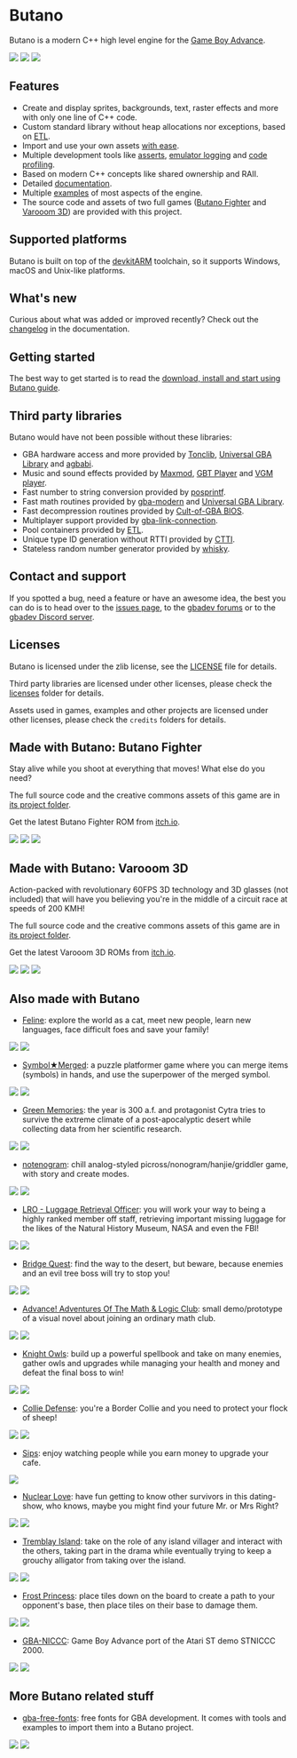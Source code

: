 # Butano

Butano is a modern C++ high level engine for the [Game Boy Advance](https://en.wikipedia.org/wiki/Game_Boy_Advance).

![](docs_tools/images/examples_mode_7.gif) ![](docs_tools/images/bf_title.gif) ![](docs_tools/images/vr3d_race.gif)


## Features

* Create and display sprites, backgrounds, text, raster effects and more with only one line of C++ code.
* Custom standard library without heap allocations nor exceptions, based on [ETL](https://www.etlcpp.com/).
* Import and use your own assets [with ease](https://gvaliente.github.io/butano/import.html).
* Multiple development tools like [asserts](https://gvaliente.github.io/butano/group__assert.html), 
[emulator logging](https://gvaliente.github.io/butano/group__log.html) and 
[code profiling](https://gvaliente.github.io/butano/group__profiler.html).
* Based on modern C++ concepts like shared ownership and RAII.
* Detailed [documentation](https://gvaliente.github.io/butano).
* Multiple [examples](https://gvaliente.github.io/butano/examples.html) of most aspects of the engine.
* The source code and assets of two full games ([Butano Fighter](#made-with-butano-butano-fighter) 
and [Varooom 3D](#made-with-butano-varooom-3d)) are provided with this project.


## Supported platforms

Butano is built on top of the [devkitARM](https://devkitpro.org/) toolchain, so it supports Windows, 
macOS and Unix-like platforms.


## What's new

Curious about what was added or improved recently? 
Check out the [changelog](https://gvaliente.github.io/butano/changelog.html) in the documentation.


## Getting started

The best way to get started is to read the 
[download, install and start using Butano guide](https://gvaliente.github.io/butano/getting_started.html).


## Third party libraries

Butano would have not been possible without these libraries:

* GBA hardware access and more provided by [Tonclib](https://www.coranac.com/projects/#tonc), 
[Universal GBA Library](https://github.com/AntonioND/libugba) and [agbabi](https://github.com/felixjones/agbabi).
* Music and sound effects provided by [Maxmod](https://maxmod.devkitpro.org), 
[GBT Player](https://github.com/AntonioND/gbt-player) and [VGM player](https://github.com/copyrat90/gbadev-ja-test).
* Fast number to string conversion provided by [posprintf](http://danposluns.com/danposluns/gbadev/posprintf/index.html).
* Fast math routines provided by [gba-modern](https://github.com/JoaoBaptMG/gba-modern) and
[Universal GBA Library](https://github.com/AntonioND/libugba).
* Fast decompression routines provided by [Cult-of-GBA BIOS](https://github.com/Cult-of-GBA/BIOS).
* Multiplayer support provided by [gba-link-connection](https://github.com/rodri042/gba-link-connection).
* Pool containers provided by [ETL](https://www.etlcpp.com/).
* Unique type ID generation without RTTI provided by [CTTI](https://github.com/Manu343726/ctti).
* Stateless random number generator provided by [whisky](https://github.com/velipso/whisky).


## Contact and support

If you spotted a bug, need a feature or have an awesome idea,
the best you can do is to head over to the [issues page](https://github.com/GValiente/butano/issues), 
to the [gbadev forums](https://forum.gbadev.net) or to the [gbadev Discord server](https://discord.io/gbadev).


## Licenses

Butano is licensed under the zlib license, see the [LICENSE](LICENSE) file for details.

Third party libraries are licensed under other licenses, please check the [licenses](licenses) folder for details.

Assets used in games, examples and other projects are licensed under other licenses, 
please check the `credits` folders for details.


## Made with Butano: Butano Fighter

Stay alive while you shoot at everything that moves! What else do you need?

The full source code and the creative commons assets of this game are in [its project folder](games/butano-fighter).

Get the latest Butano Fighter ROM from [itch.io](https://gvaliente.itch.io/butano-fighter).

![](docs_tools/images/bf_title.gif) ![](docs_tools/images/bf_intro.gif) ![](docs_tools/images/bf_bomb.gif)


## Made with Butano: Varooom 3D

Action-packed with revolutionary 60FPS 3D technology and 3D glasses (not included) that will have you believing 
you're in the middle of a circuit race at speeds of 200 KMH!

The full source code and the creative commons assets of this game are in [its project folder](games/varooom-3d).

Get the latest Varooom 3D ROMs from [itch.io](https://gvaliente.itch.io/varooom-3d).

![](docs_tools/images/vr3d_title.gif) ![](docs_tools/images/vr3d_race.gif) ![](docs_tools/images/vr3d_viewer.gif)


## Also made with Butano

* [Feline](https://foopod.itch.io/feline): explore the world as a cat, meet new people, learn new languages, 
face difficult foes and save your family!

![](docs_tools/images/feline_title.png) ![](docs_tools/images/feline_gameplay.png)

* [Symbol★Merged](https://copyrat90.itch.io/sym-merged): a puzzle platformer game where you can merge items 
(symbols) in hands, and use the superpower of the merged symbol.

![](docs_tools/images/symbol_merged_title.png) ![](docs_tools/images/symbol_merged_gameplay.png)

* [Green Memories](https://tengukaze.itch.io/green-memories-gba): the year is 300 a.f. and protagonist Cytra 
tries to survive the extreme climate of a post-apocalyptic desert while collecting data from her scientific research.

![](docs_tools/images/green_memories_title.png) ![](docs_tools/images/green_memories_gameplay.png)

* [notenogram](https://kva64.itch.io/notenogram): chill analog-styled picross/nonogram/hanjie/griddler game,
with story and create modes.

![](docs_tools/images/notenogram_title.png) ![](docs_tools/images/notenogram_gameplay.png)

* [LRO - Luggage Retrieval Officer](https://foopod.itch.io/lro): you will work your way to being a highly ranked
member off staff, retrieving important missing luggage for the likes of the Natural History Museum, 
NASA and even the FBI!

![](docs_tools/images/lro_title.png) ![](docs_tools/images/lro_gameplay.png)

* [Bridge Quest](https://fixxiefixx.itch.io/bridge-quest): find the way to the desert, but beware, 
because enemies and an evil tree boss will try to stop you!

![](docs_tools/images/bridge_quest_title.png) ![](docs_tools/images/bridge_quest_gameplay.png)

* [Advance! Adventures Of The Math & Logic Club](https://kva64.itch.io/advance-demo-adventures-of-the-math-logic-club): 
small demo/prototype of a visual novel about joining an ordinary math club.

![](docs_tools/images/advance_amlc_title.png) ![](docs_tools/images/advance_amlc_gameplay.png)

* [Knight Owls](https://blaise-rascal.itch.io/knight-owls): build up a powerful spellbook and take on many enemies, 
gather owls and upgrades while managing your health and money and defeat the final boss to win!

![](docs_tools/images/knight_owls_title.png) ![](docs_tools/images/knight_owls_gameplay.png)

* [Collie Defense](https://xvayan.itch.io/collie-defense): you're a Border Collie and you need to protect 
your flock of sheep!

![](docs_tools/images/collie_defence_title.png) ![](docs_tools/images/collie_defence_gameplay.png)

* [Sips](https://foopod.itch.io/sips): enjoy watching people while you earn money to upgrade your cafe.

![](docs_tools/images/sips_gameplay.png)

* [Nuclear Love](https://foopod.itch.io/nuclear-love): have fun getting to know other survivors in this dating-show, 
who knows, maybe you might find your future Mr. or Mrs Right?

![](docs_tools/images/nuclear_love_title.png) ![](docs_tools/images/nuclear_love_gameplay.png)

* [Tremblay Island](https://cinemint.itch.io/tremblay-island): take on the role of any island villager and 
interact with the others, taking part in the drama while eventually trying to keep a grouchy alligator 
from taking over the island.

![](docs_tools/images/tremblay_island_title.png) ![](docs_tools/images/tremblay_island_gameplay.png)

* [Frost Princess](https://squishyfrogs.itch.io/frost-princess): place tiles down on the board to create a path
to your opponent's base, then place tiles on their base to damage them.

![](docs_tools/images/frost_princess_title.png) ![](docs_tools/images/frost_princess_gameplay.png)

* [GBA-NICCC](https://github.com/GValiente/gba-niccc): Game Boy Advance port of the Atari ST demo STNICCC 2000.

![](docs_tools/images/gba-niccc_1.png) ![](docs_tools/images/gba-niccc_2.png)


## More Butano related stuff

* [gba-free-fonts](https://github.com/laqieer/gba-free-fonts): free fonts for GBA development. 
It comes with tools and examples to import them into a Butano project.

![](docs_tools/images/gba_free_fonts_1.png) ![](docs_tools/images/gba_free_fonts_2.png)
